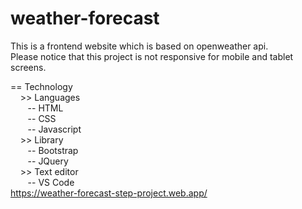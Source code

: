 # weather-forecast
This is a frontend website which is based on openweather api. <br/>
Please notice that this project is not responsive for mobile and tablet screens.

== Technology <br/>
&nbsp;&nbsp;&nbsp;	>> Languages <br/>
&nbsp;&nbsp;&nbsp;&nbsp;&nbsp;&nbsp;		-- HTML <br/>
&nbsp;&nbsp;&nbsp;&nbsp;&nbsp;&nbsp;		-- CSS <br/>
&nbsp;&nbsp;&nbsp;&nbsp;&nbsp;&nbsp;		-- Javascript <br/>
&nbsp;&nbsp;&nbsp;	>> Library <br/>
&nbsp;&nbsp;&nbsp;&nbsp;&nbsp;&nbsp;		-- Bootstrap <br/>
&nbsp;&nbsp;&nbsp;&nbsp;&nbsp;&nbsp;		-- JQuery <br/>
&nbsp;&nbsp;&nbsp;	>> Text editor <br/>
&nbsp;&nbsp;&nbsp;&nbsp;&nbsp;&nbsp;	-- VS Code <br/>
https://weather-forecast-step-project.web.app/
